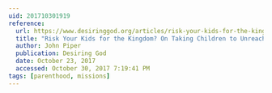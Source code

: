 ```yaml
---
uid: 201710301919
reference:
  url: https://www.desiringgod.org/articles/risk-your-kids-for-the-kingdom
  title: "Risk Your Kids for the Kingdom? On Taking Children to Unreached Peoples"
  author: John Piper
  publication: Desiring God
  date: October 23, 2017
  accessed: October 30, 2017 7:19:41 PM
tags: [parenthood, missions]
---
```

